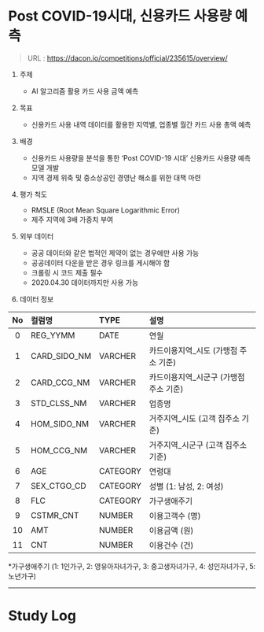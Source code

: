 # Post COVID-19시대, 신용카드 사용량 예측  
  
> URL : https://dacon.io/competitions/official/235615/overview/  
  

1. 주제  
	- AI 알고리즘 활용 카드 사용 금액 예측  

2. 목표  
	- 신용카드 사용 내역 데이터를 활용한 지역별, 업종별 월간 카드 사용 총액 예측  

3. 배경
	- 신용카드 사용량을 분석을 통한  ‘Post COVID-19 시대’ 신용카드 사용량 예측 모델 개발  
    - 지역 경제 위축 및 중소상공인 경영난 해소를 위한 대책 마련  

4. 평가 척도  
	- RMSLE (Root Mean Square Logarithmic Error)  
	- 제주 지역에 3배 가중치 부여  

5. 외부 데이터  
	- 공공 데이터와 같은 법적인 제약이 없는 경우에만 사용 가능  
	- 공공데이터 다운을 받은 경우 링크를 게시해야 함  
	- 크롤링 시 코드 제출 필수  
	- 2020.04.30 데이터까지만 사용 가능  

6. 데이터 정보  

| No | 컬럼명 | TYPE | 설명 |
|:---:|:---|:---|:---|
| 0 | REG_YYMM | DATE | 연월 |
| 1 | CARD_SIDO_NM | VARCHER | 카드이용지역_시도 (가맹점 주소 기준) |
| 2 | CARD_CCG_NM | VARCHER | 카드이용지역_시군구 (가맹점 주소 기준) |
| 3 | STD_CLSS_NM | VARCHER | 업종명 |
| 4 | HOM_SIDO_NM | VARCHER | 거주지역_시도 (고객 집주소 기준) |
| 5 | HOM_CCG_NM | VARCHER | 거주지역_시군구 (고객 집주소 기준) |
| 6 | AGE | CATEGORY | 연령대 |
| 7 | SEX_CTGO_CD | CATEGORY | 성별 (1: 남성, 2: 여성) |
| 8 | FLC | CATEGORY | 가구생애주기 |
| 9 | CSTMR_CNT | NUMBER | 이용고객수 (명) |
| 10 | AMT | NUMBER | 이용금액 (원) |
| 11 | CNT | NUMBER | 이용건수 (건) |

  
*가구생애주기 (1: 1인가구, 2: 영유아자녀가구, 3: 중고생자녀가구, 4: 성인자녀가구, 5: 노년가구)  

---

# Study Log  

